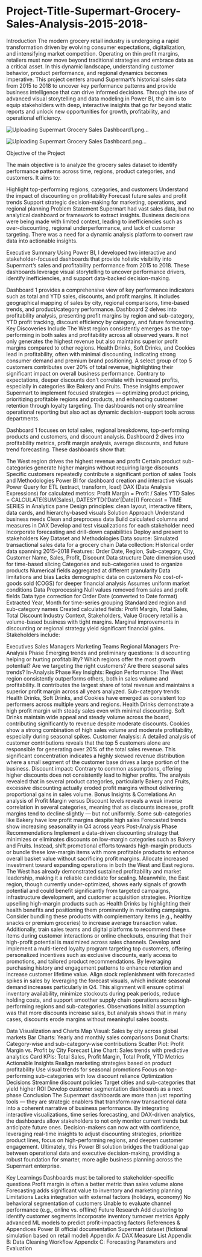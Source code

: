 # Project-Title-Supermart-Grocery-Sales-Analysis-2015-2018-

Introduction
The modern grocery retail industry is undergoing a rapid transformation driven by evolving consumer expectations, digitalization, and intensifying market competition. Operating on thin profit margins, retailers must now move beyond traditional strategies and embrace data as a critical asset. In this dynamic landscape, understanding customer behavior, product performance, and regional dynamics becomes imperative. This project centers around Supermart’s historical sales data from 2015 to 2018 to uncover key performance patterns and provide business intelligence that can drive informed decisions. Through the use of advanced visual storytelling and data modeling in Power BI, the aim is to equip stakeholders with deep, interactive insights that go far beyond static reports and unlock new opportunities for growth, profitability, and operational efficiency.

![Uploading Supermart Grocery Sales Dashboard1.png…]()

![Uploading Supermart Grocery Sales Dashboard.png…]()

Objective of the Project

The main objective is to analyze the grocery sales dataset to identify performance patterns across time, regions, product categories, and customers. It aims to:

Highlight top-performing regions, categories, and customers
Understand the impact of discounting on profitability
Forecast future sales and profit trends
Support strategic decision-making for marketing, operations, and regional planning
Problem Statement
Supermart had vast sales data, but no analytical dashboard or framework to extract insights. Business decisions were being made with limited context, leading to inefficiencies such as over-discounting, regional underperformance, and lack of customer targeting. There was a need for a dynamic analysis platform to convert raw data into actionable insights.

Executive Summary
Using Power BI, I developed two interactive and stakeholder-focused dashboards that provide holistic visibility into Supermart’s sales and profitability performance from 2015 to 2018. These dashboards leverage visual storytelling to uncover performance drivers, identify inefficiencies, and support data-backed decision-making.

Dashboard 1 provides a comprehensive view of key performance indicators such as total and YTD sales, discounts, and profit margins. It includes geographical mapping of sales by city, regional comparisons, time-based trends, and product/category performance.
Dashboard 2 delves into profitability analysis, presenting profit margins by region and sub-category, YTD profit tracking, discount efficiency by category, and future forecasting.
Key Discoveries Include
The West region consistently emerges as the top-performing in both sales and profitability across all observed years. It not only generates the highest revenue but also maintains superior profit margins compared to other regions.
Health Drinks, Soft Drinks, and Cookies lead in profitability, often with minimal discounting, indicating strong consumer demand and premium brand positioning.
A select group of top 5 customers contributes over 20% of total revenue, highlighting their significant impact on overall business performance.
Contrary to expectations, deeper discounts don’t correlate with increased profits, especially in categories like Bakery and Fruits.
These insights empower Supermart to implement focused strategies — optimizing product pricing, prioritizing profitable regions and products, and enhancing customer retention through loyalty targeting. The dashboards not only streamline operational reporting but also act as dynamic decision-support tools across departments.

Dashboard 1 focuses on total sales, regional breakdowns, top-performing products and customers, and discount analysis.
Dashboard 2 dives into profitability metrics, profit margin analysis, average discounts, and future trend forecasting.
These dashboards show that:

The West region drives the highest revenue and profit
Certain product sub-categories generate higher margins without requiring large discounts
Specific customers repeatedly contribute a significant portion of sales
Tools and Methodologies
Power BI for dashboard creation and interactive visuals
Power Query for ETL (extract, transform, load)
DAX (Data Analysis Expressions) for calculated metrics:
Profit Margin = Profit / Sales
YTD Sales = CALCULATE(SUM(Sales), DATESYTD(‘Date’[Date]))
Forecast = TIME SERIES in Analytics pane
Design principles: clean layout, interactive filters, data cards, and hierarchy-based visuals
Solution Approach
Understand business needs
Clean and preprocess data
Build calculated columns and measures in DAX
Develop and test visualizations for each stakeholder need
Incorporate forecasting and drill-down capabilities
Deploy and present to stakeholders
Key Dataset and Methodologies
Data source: Simulated transactional sales data for a grocery chain
Data collection: Historical order data spanning 2015–2018
Features: Order Date, Region, Sub-category, City, Customer Name, Sales, Profit, Discount
Data structure
Date dimension used for time-based slicing
Categories and sub-categories used to organize products
Numerical fields aggregated at different granularity
Data limitations and bias
Lacks demographic data on customers
No cost-of-goods sold (COGS) for deeper financial analysis
Assumes uniform market conditions
Data Preprocessing
Null values removed from sales and profit fields
Data type correction for Order Date (converted to Date format)
Extracted Year, Month for time-series grouping
Standardized region and sub-category names
Created calculated fields: Profit Margin, Total Sales, Total Discount
Industry Context, Stakeholders, Value
Grocery retail is a volume-based business with tight margins. Marginal improvements in discounting or regional strategy yield significant financial gains. Stakeholders include:

Executives
Sales Managers
Marketing Teams
Regional Managers
Pre-Analysis Phase
Emerging trends and preliminary questions:
Is discounting helping or hurting profitability?
Which regions offer the most growth potential?
Are we targeting the right customers?
Are there seasonal sales trends?
In-Analysis Phase
Key Insights:
Region Performance: The West region consistently outperforms others, both in sales volume and profitability. It contributes the largest share of total revenue and maintains a superior profit margin across all years analyzed.
Sub-category trends: Health Drinks, Soft Drinks, and Cookies have emerged as consistent top performers across multiple years and regions. Health Drinks demonstrate a high profit margin with steady sales even with minimal discounting. Soft Drinks maintain wide appeal and steady volume across the board, contributing significantly to revenue despite moderate discounts. Cookies show a strong combination of high sales volume and moderate profitability, especially during seasonal spikes.
Customer Analysis: A detailed analysis of customer contributions reveals that the top 5 customers alone are responsible for generating over 20% of the total sales revenue. This significant concentration indicates a highly skewed revenue distribution where a small segment of the customer base drives a large portion of the business.
Discount impact: Contrary to common assumptions, offering higher discounts does not consistently lead to higher profits. The analysis revealed that in several product categories, particularly Bakery and Fruits, excessive discounting actually eroded profit margins without delivering proportional gains in sales volume.
Bonus Insights & Correlations
An analysis of Profit Margin versus Discount levels reveals a weak inverse correlation in several categories, meaning that as discounts increase, profit margins tend to decline slightly — but not uniformly.
Some sub-categories like Bakery have low profit margins despite high sales
Forecasted trends show increasing seasonality in Q4 across years
Post-Analysis Phase
Recommendations
Implement a data-driven discounting strategy that minimizes or eliminates discounts on low-margin categories such as Bakery and Fruits. Instead, shift promotional efforts towards high-margin products or bundle these low-margin items with more profitable products to enhance overall basket value without sacrificing profit margins.
Allocate increased investment toward expanding operations in both the West and East regions. The West has already demonstrated sustained profitability and market leadership, making it a reliable candidate for scaling. Meanwhile, the East region, though currently under-optimized, shows early signals of growth potential and could benefit significantly from targeted campaigns, infrastructure development, and customer acquisition strategies.
Prioritize upselling high-margin products such as Health Drinks by highlighting their health benefits and positioning them prominently in marketing campaigns. Consider bundling these products with complementary items (e.g., healthy snacks or premium groceries) to increase average transaction value. Additionally, train sales teams and digital platforms to recommend these items during customer interactions or online checkouts, ensuring that their high-profit potential is maximized across sales channels.
Develop and implement a multi-tiered loyalty program targeting top customers, offering personalized incentives such as exclusive discounts, early access to promotions, and tailored product recommendations. By leveraging purchasing history and engagement patterns to enhance retention and increase customer lifetime value.
Align stock replenishment with forecasted spikes in sales by leveraging the forecast visuals, which indicate seasonal demand increases particularly in Q4. This alignment will ensure optimal inventory availability, minimize stockouts during peak periods, reduce holding costs, and support smoother supply chain operations across high-performing regions and sub-categories.
Observations
Initial assumption was that more discounts increase sales, but analysis shows that in many cases, discounts erode margins without meaningful sales boosts.

Data Visualization and Charts
Map Visual: Sales by city across global markets
Bar Charts: Yearly and monthly sales comparisons
Donut Charts: Category-wise and sub-category-wise contributions
Scatter Plot: Profit Margin vs. Profit by City
Forecast Line Chart: Sales trends with predictive analytics
Card KPIs: Total Sales, Profit Margin, Total Profit, YTD Metrics
Actionable Insights
Realign marketing strategies based on product profitability
Use visual trends for seasonal promotions
Focus on top-performing sub-categories with low discount reliance
Optimization Decisions
Streamline discount policies
Target cities and sub-categories that yield higher ROI
Develop customer segmentation dashboards as a next phase
Conclusion
The Supermart dashboards are more than just reporting tools — they are strategic enablers that transform raw transactional data into a coherent narrative of business performance. By integrating interactive visualizations, time series forecasting, and DAX-driven analytics, the dashboards allow stakeholders to not only monitor current trends but anticipate future ones. Decision-makers can now act with confidence, leveraging real-time insights to adjust discounting strategies, prioritize product lines, focus on high-performing regions, and deepen customer engagement. Ultimately, this Power BI solution bridges the traditional gap between operational data and executive decision-making, providing a robust foundation for smarter, more agile business planning across the Supermart enterprise.

Key Learnings
Dashboards must be tailored to stakeholder-specific questions
Profit margin is often a better metric than sales volume alone
Forecasting adds significant value to inventory and marketing planning
Limitations
Lacks integration with external factors (holidays, economy)
No behavioral segmentation of customers
Unable to evaluate channel performance (e.g., online vs. offline)
Future Research
Add clustering to identify customer segments
Incorporate inventory turnover metrics
Apply advanced ML models to predict profit-impacting factors
References & Appendices
Power BI official documentation
Supermart dataset (fictional simulation based on retail model)
Appendix A: DAX Measure List
Appendix B: Data Cleaning Workflow
Appendix C: Forecasting Parameters and Evaluation
